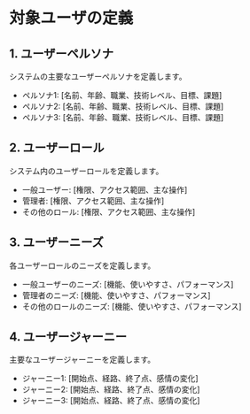 # 対象ユーザの定義

## 1. ユーザーペルソナ

システムの主要なユーザーペルソナを定義します。

- ペルソナ1: [名前、年齢、職業、技術レベル、目標、課題]
- ペルソナ2: [名前、年齢、職業、技術レベル、目標、課題]
- ペルソナ3: [名前、年齢、職業、技術レベル、目標、課題]

## 2. ユーザーロール

システム内のユーザーロールを定義します。

- 一般ユーザー: [権限、アクセス範囲、主な操作]
- 管理者: [権限、アクセス範囲、主な操作]
- その他のロール: [権限、アクセス範囲、主な操作]

## 3. ユーザーニーズ

各ユーザーロールのニーズを定義します。

- 一般ユーザーのニーズ: [機能、使いやすさ、パフォーマンス]
- 管理者のニーズ: [機能、使いやすさ、パフォーマンス]
- その他のロールのニーズ: [機能、使いやすさ、パフォーマンス]

## 4. ユーザージャーニー

主要なユーザージャーニーを定義します。

- ジャーニー1: [開始点、経路、終了点、感情の変化]
- ジャーニー2: [開始点、経路、終了点、感情の変化]
- ジャーニー3: [開始点、経路、終了点、感情の変化]